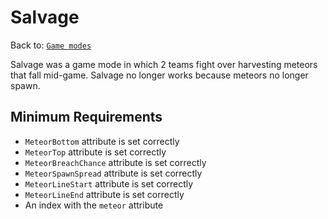 # Salvage
Back to: [`Game modes`](/gamemodes.md)

Salvage was a game mode in which 2 teams fight over harvesting meteors that fall mid-game. Salvage no longer works because meteors no longer spawn.

## Minimum Requirements
- `MeteorBottom` attribute is set correctly
- `MeteorTop` attribute is set correctly
- `MeteorBreachChance` attribute is set correctly
- `MeteorSpawnSpread` attribute is set correctly
- `MeteorLineStart` attribute is set correctly
- `MeteorLineEnd` attribute is set correctly
- An index with the `meteor` attribute